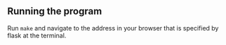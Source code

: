 ## Running the program
Run `make` and navigate to the address in your browser that is specified by flask at the terminal.
